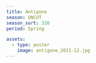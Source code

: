 ```yaml
---
title: Antigone
season: UNCUT
season_sort: 320
period: Spring

assets:
  - type: poster
    image: antigone_2011-12.jpg
---
```

